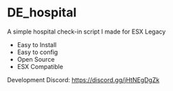# DE_hospital
A simple hospital check-in script I made for ESX Legacy

- Easy to Install
- Easy to config
- Open Source
- ESX Compatible
 
Development Discord: https://discord.gg/jHtNEgDgZk
